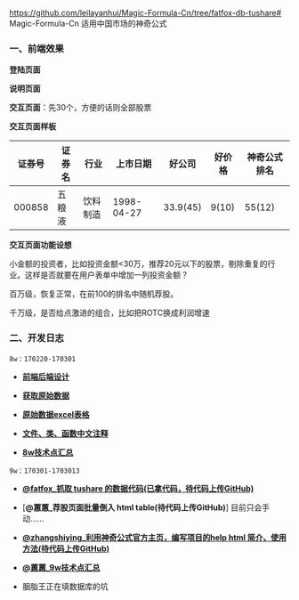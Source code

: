 https://github.com/leilayanhui/Magic-Formula-Cn/tree/fatfox-db-tushare# Magic-Formula-Cn
适用中国市场的神奇公式

### 一、前端效果

**登陆页面**

**说明页面**

**交互页面**：先30个，方便的话则全部股票

**交互页面样板**

| 证券号 | 证券名	 | 行业 | 上市日期 | 好公司 | 好价格 | 神奇公式排名 |
| --- | --- | --- | --- | --- | --- | --- |
| 000858 | 五粮液 | 饮料制造 | 1998-04-27 | 33.9(45) | 9(10) | 55(12) |

**交互页面功能设想**

小金额的投资者，比如投资金额<30万，推荐20元以下的股票，剔除重复的行业。这样是否就要在用户表单中增加一列投资金额？

百万级，恢复正常，在前100的排名中随机荐股。

千万级，是否给点激进的组合，比如把ROTC换成利润增速	

### 二、开发日志

`8w：170220-170301` 

- [**前端后端设计**](https://github.com/leilayanhui/Magic-Formula-Cn/issues/3)

- [**获取原始数据**](https://github.com/leilayanhui/Magic-Formula-Cn/issues/4)

- [**原始数据excel表格**](https://github.com/leilayanhui/Magic-Formula-Cn/issues/6)

- [**文件、类、函数中文注释**](https://github.com/leilayanhui/Magic-Formula-Cn/wiki/StructureClassDef)

- [**8w技术点汇总**](https://github.com/leilayanhui/Magic-Formula-Cn/issues/6)

`9w：170301-1703013` 

- [**@fatfox_抓取 tushare 的数据代码(已拿代码，待代码上传GitHub)**](https://github.com/leilayanhui/Magic-Formula-Cn/tree/fatfox-db-tushare)

- [**@蕙蕙_荐股页面批量倒入 html table(待代码上传GitHub)**] 目前只会手动……

- [**@zhangshiying_利用神奇公式官方主页，编写项目的help html 简介、使用方法(待代码上传GitHub)**]()

- [**@蕙蕙_9w技术点汇总**](https://github.com/leilayanhui/Magic-Formula-Cn/issues/8)

- 胭脂王正在填数据库的坑
